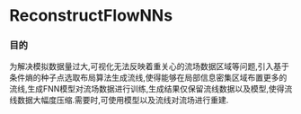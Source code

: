 # ReconstructFlowNNs
### 目的
为解决模拟数据量过大,可视化无法反映着重关心的流场数据区域等问题,引入基于条件熵的种子点选取布局算法生成流线,使得能够在局部信息密集区域布置更多的流线,生成FNN模型对流场数据进行训练,生成结果仅保留流线数据以及模型,使得流线数据大幅度压缩.需要时,可使用模型以及流线对流场进行重建.
